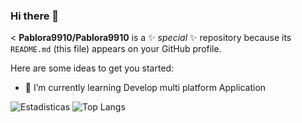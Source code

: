 ### Hi there 👋

<
**Pablora9910/Pablora9910** is a ✨ _special_ ✨ repository because its `README.md` (this file) appears on your GitHub profile.

Here are some ideas to get you started:

- 🌱 I’m currently learning Develop multi platform Application


![Estadisticas](https://github-readme-stats.vercel.app/api?username=Pablora9910&show_icons=true&theme=dark)
![Top Langs](https://github-readme-stats.vercel.app/api/top-langs/?username=Pablora9910&layout=compact&theme=dark)
